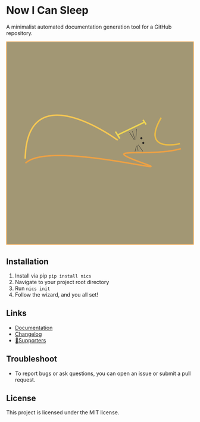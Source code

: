 

# Now I Can Sleep

A minimalist automated documentation generation tool for a GitHub repository.

![nics' banner](https://raw.githubusercontent.com/nvfp/now-i-can-sleep/master/assets/20230627-nics-logo.png)


## Installation

1. Install via pip `pip install nics`
2. Navigate to your project root directory
3. Run `nics init`
4. Follow the wizard, and you all set!


## Links

- [Documentation](https://nvfp.github.io/now-i-can-sleep)
- [Changelog](https://nvfp.github.io/now-i-can-sleep/changelog)
- [💙Supporters](https://nvfp.github.io/now-i-can-sleep/supporters)


## Troubleshoot

- To report bugs or ask questions, you can open an issue or submit a pull request.


## License

This project is licensed under the MIT license.